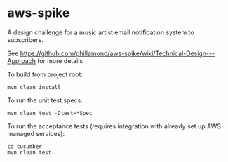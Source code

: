 aws-spike
=========

A design challenge for a music artist email notification system to subscribers.

See https://github.com/phillamond/aws-spike/wiki/Technical-Design---Approach for more details

To build from project root:

```
mvn clean install
```

To run the unit test specs:

```
mvn clean test -Dtest=*Spec
```

To run the acceptance tests (requires integration with already set up AWS managed services):

```
cd cucumber
mvn clean test
```
